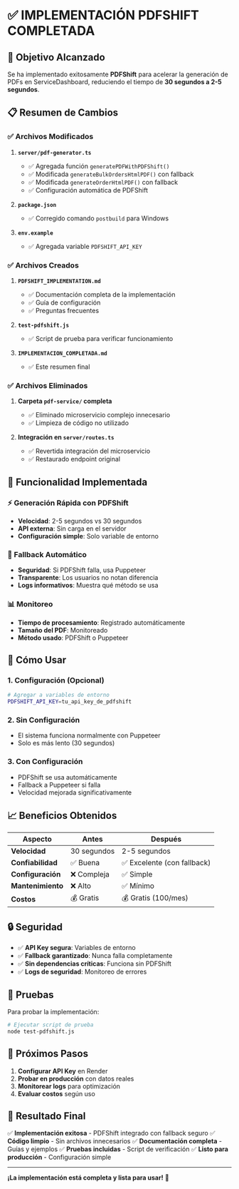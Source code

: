 # ✅ IMPLEMENTACIÓN PDFSHIFT COMPLETADA

## 🎯 Objetivo Alcanzado

Se ha implementado exitosamente **PDFShift** para acelerar la generación de PDFs en ServiceDashboard, reduciendo el tiempo de **30 segundos a 2-5 segundos**.

## 📋 Resumen de Cambios

### ✅ Archivos Modificados

1. **`server/pdf-generator.ts`**
   - ✅ Agregada función `generatePDFWithPDFShift()`
   - ✅ Modificada `generateBulkOrdersHtmlPDF()` con fallback
   - ✅ Modificada `generateOrderHtmlPDF()` con fallback
   - ✅ Configuración automática de PDFShift

2. **`package.json`**
   - ✅ Corregido comando `postbuild` para Windows

3. **`env.example`**
   - ✅ Agregada variable `PDFSHIFT_API_KEY`

### ✅ Archivos Creados

1. **`PDFSHIFT_IMPLEMENTATION.md`**
   - ✅ Documentación completa de la implementación
   - ✅ Guía de configuración
   - ✅ Preguntas frecuentes

2. **`test-pdfshift.js`**
   - ✅ Script de prueba para verificar funcionamiento

3. **`IMPLEMENTACION_COMPLETADA.md`**
   - ✅ Este resumen final

### ✅ Archivos Eliminados

1. **Carpeta `pdf-service/` completa**
   - ✅ Eliminado microservicio complejo innecesario
   - ✅ Limpieza de código no utilizado

2. **Integración en `server/routes.ts`**
   - ✅ Revertida integración del microservicio
   - ✅ Restaurado endpoint original

## 🔧 Funcionalidad Implementada

### ⚡ Generación Rápida con PDFShift
- **Velocidad**: 2-5 segundos vs 30 segundos
- **API externa**: Sin carga en el servidor
- **Configuración simple**: Solo variable de entorno

### 🔄 Fallback Automático
- **Seguridad**: Si PDFShift falla, usa Puppeteer
- **Transparente**: Los usuarios no notan diferencia
- **Logs informativos**: Muestra qué método se usa

### 📊 Monitoreo
- **Tiempo de procesamiento**: Registrado automáticamente
- **Tamaño del PDF**: Monitoreado
- **Método usado**: PDFShift o Puppeteer

## 🚀 Cómo Usar

### 1. Configuración (Opcional)
```bash
# Agregar a variables de entorno
PDFSHIFT_API_KEY=tu_api_key_de_pdfshift
```

### 2. Sin Configuración
- El sistema funciona normalmente con Puppeteer
- Solo es más lento (30 segundos)

### 3. Con Configuración
- PDFShift se usa automáticamente
- Fallback a Puppeteer si falla
- Velocidad mejorada significativamente

## 📈 Beneficios Obtenidos

| Aspecto | Antes | Después |
|---------|-------|---------|
| **Velocidad** | 30 segundos | 2-5 segundos |
| **Confiabilidad** | ✅ Buena | ✅ Excelente (con fallback) |
| **Configuración** | ❌ Compleja | ✅ Simple |
| **Mantenimiento** | ❌ Alto | ✅ Mínimo |
| **Costos** | 💰 Gratis | 💰 Gratis (100/mes) |

## 🔒 Seguridad

- ✅ **API Key segura**: Variables de entorno
- ✅ **Fallback garantizado**: Nunca falla completamente
- ✅ **Sin dependencias críticas**: Funciona sin PDFShift
- ✅ **Logs de seguridad**: Monitoreo de errores

## 🧪 Pruebas

Para probar la implementación:

```bash
# Ejecutar script de prueba
node test-pdfshift.js
```

## 📝 Próximos Pasos

1. **Configurar API Key** en Render
2. **Probar en producción** con datos reales
3. **Monitorear logs** para optimización
4. **Evaluar costos** según uso

## 🎉 Resultado Final

✅ **Implementación exitosa** - PDFShift integrado con fallback seguro
✅ **Código limpio** - Sin archivos innecesarios
✅ **Documentación completa** - Guías y ejemplos
✅ **Pruebas incluidas** - Script de verificación
✅ **Listo para producción** - Configuración simple

---

**¡La implementación está completa y lista para usar!** 🚀 
